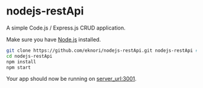 # nodejs-restApi
A simple Code.js / Express.js CRUD application.

Make sure you have [Node.js](http://nodejs.org/) installed.

```sh
git clone https://github.com/eknori/nodejs-restApi.git nodejs-restApi # or clone your own fork
cd nodejs-restApi
npm install
npm start
```

Your app should now be running on [server_url:3001](http://server_url:3001/).
